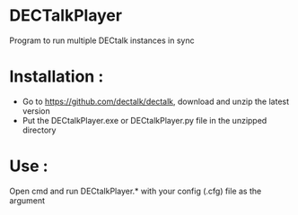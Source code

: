 # DECTalkPlayer #
Program to run multiple DECtalk instances in sync

# Installation :
- Go to https://github.com/dectalk/dectalk, download and unzip the latest version
- Put the DECtalkPlayer.exe or DECtalkPlayer.py file in the unzipped directory

# Use :
Open cmd and run DECtalkPlayer.* with your config (.cfg) file as the argument
